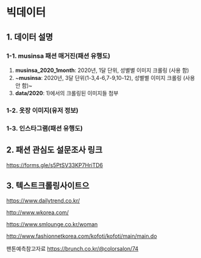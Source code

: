 # 빅데이터

## 1. 데이터 설명
### 1-1. musinsa 패션 매거진(패션 유행도)
1) __musinsa_2020_1month__: 2020년, 1달 단위, 성별별 이미지 크롤링 (사용 함)
2) ~__musinsa__: 2020년, 3달 단위(1-3,4-6,7-9,10-12), 성별별 이미지 크롤링 (사용 안 함)~
3) __data/2020__: 1)에서의 크롤링된 이미지들 첨부

### 1-2. 옷장 이미지(유저 정보)

### 1-3. 인스타그램(패션 유행도)


## 2. 패션 관심도 설문조사 링크
https://forms.gle/s5PtSV33KP7HriTD6



## 3. 텍스트크롤링사이트으

https://www.dailytrend.co.kr/

http://www.wkorea.com/

https://www.smlounge.co.kr/woman

http://www.fashionnetkorea.com/kofoti/kofoti/main/main.do


팬톤예측참고자료
https://brunch.co.kr/@colorsalon/74
